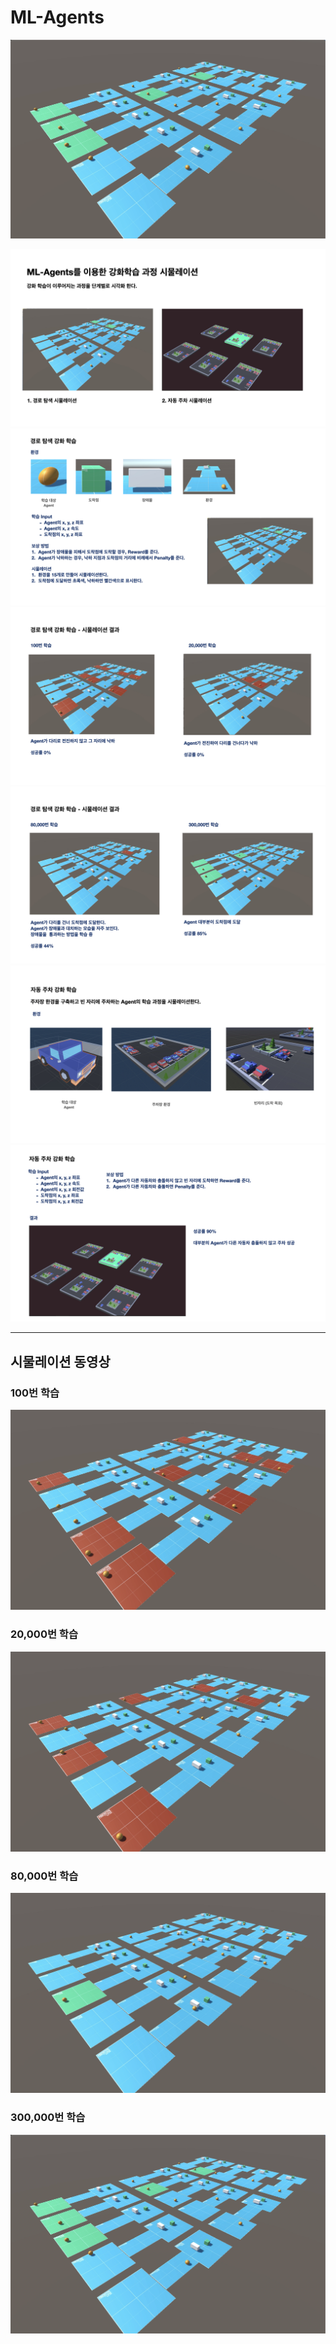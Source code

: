 # ML-Agents

[![Watch the video](./images/retult.png)](./images/retult.mov)

![](./images/rsult001.jpeg)
![](./images/rsult002.jpeg)
![](./images/rsult003.jpeg)
![](./images/rsult004.jpeg)
![](./images/rsult005.jpeg)
![](./images/rsult006.jpeg)

---
## 시물레이션 동영상

### 100번 학습
[![Watch the video](./images/mazeball_0.png)](./images/mazeball_0.mov)

### 20,000번 학습
[![Watch the video](./images/mazeball_1.png)](./images/mazeball_1.mov)

### 80,000번 학습
[![Watch the video](./images/mazeball_2.png)](./images/mazeball_2.mov)

### 300,000번 학습
[![Watch the video](./images/retult.png)](./images/retult.mov)
